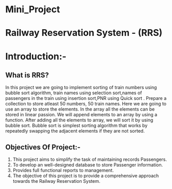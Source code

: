 # Mini_Project

# Railway Reservation System - (RRS)

# Introduction:-

## What is RRS?
In this project we are going to implement sorting of train numbers using bubble sort algorithm, train names using selection sort,names of passengers 
in the train using insertion sort,PNR using Quick sort . Prepare a collection to store atleast 50 numbers, 50 train names. Here we are going to use 
an array to store the elements. In the array all the elements can be stored in linear passion. We will append elements to an array by using a function.
After adding all the elements to array, we will sort it by using bubble sort. Bubble sort is simplest sorting algorithm that works by repeatedly swapping 
the adjacent elements if they are not sorted. 


## Objectives Of Project:-

  1) This project aims to simplify the task of maintaining records Passengers.
  2) To develop an well-designed database to store Passenger information.
  3) Provides full functional reports to management.
  4) The objective of this project is to provide a comprehensive approach towards the Railway Reservation System. 


